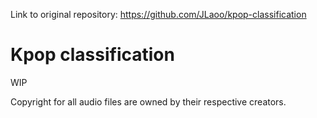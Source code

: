Link to original repository: https://github.com/JLaoo/kpop-classification

# Kpop classification

WIP

Copyright for all audio files are owned by their respective creators.
